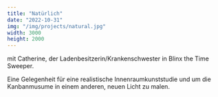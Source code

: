 ```yaml
---
title: "Natürlich"
date: "2022-10-31"
img: "/img/projects/natural.jpg"
width: 3000
height: 2000
---
```


mit Catherine, der Ladenbesitzerin/Krankenschwester in Blinx the Time Sweeper.

Eine Gelegenheit für eine realistische Innenraumkunststudie und um die Kanbanmusume in einem anderen, neuen Licht zu malen.
